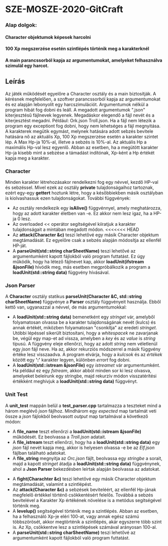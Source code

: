 SZE-MOSZE-2020-GitCraft
==========================

###  Alap dolgok:
#### Character objektumok képesek harcolni
#### 100 Xp megszerzése esetén szintlépés történik meg a karakterknél
#### A main parancssorból kapja az argumentumokat, amelyeket felhasználva szimulál egy harcot.

## Leírás
Az játék működését egyelőre a Character osztály és a main biztosítják. A kérésnek megfelelően, a szoftver parancssorból kapja az argumentumokat és ez alapján lebonyolít egy harcszimulációt. Argumentumok nélkül a program hibát fog dobni és leáll. A megadott argumentumok ".json" kiterjesztésű fájlnevek legyenek. Megadáskor elegendő a fájl nevét és a kiterjesztést megadni. Például: Ork.json Troll.json. Ha a fájl nem létezik a program egy exceptiont fog dobni, hogy nem lehetséges a fájl megnyitása.
A karakterek megütik egymást, melynek hatására adott sebzés bevitele hatására nő az aktuális Xp, 100 Xp megszerzése esetén a karakter szintet lép. A Max Hp-ja 10%-al, illetve a sebzés is 10%-al. Az aktuális Hp a maximális Hp-val lesz egyenlő. Abban az esetben, ha a megütött karakter Hp-ja kisebb mint a sebzése a támadást indítónak, Xp-ként a Hp értékét kapja meg a karakter.

### Character
Minden karakter létrehozásakor rendelkezni fog egy névvel, kezdő HP-val és sebzéssel. Mivel ezek az osztály **private** tulajdonságaihoz tartoznak, ezért egy-egy **gettert** hoztunk létre, hogy a későbbiekben másik osztályban is kiolvashassuk ezen tulajdonságokat. További függvények:
* Az osztály rendelkezik egy **isAlive()** függvénnyel, amely meghatározza, hogy az adott karakter életben van -e. Ez akkor nem lesz igaz, ha a HP-ja 0 lesz.
* Az overloaded << operátor segítségével kiíratjuk a karakter tulajdonságait a mintában megadott módon.
<<<<<<< HEAD
* Az **attack(Character &c)** teszi lehetővé egy másik Character objektum megtámadását. Ez egyelőre csak a sebzés alapján módosítja az ellenfél HP-ját.
* A **parseUnit(std::string charSheetName)** teszi lehetővé az argumentumként kapott fájlokból való program futtatást. Ez úgy működik, hogy ha létező fájlnevet kap, akkor **loadUnit(ifstream &jsonFile)** hívódik meg, más esetben megpróbálkozik a program a **loadUnit(std::string data)** függvény hívásával.

### Json Parser
A **Character** osztály statikus **parseUnit(Character &C, std::string charSheetName)** függvénye a **Parser** osztály függvényeit használja. Ebből kettő van, ugyanazzal a névvel, de más argumentumokkal:
- A **loadUnit(std::string data)** bemenetként egy *stringet* vár, amelyből folyamatosan olvassa be a karakter tulajdonságának nevét (kulcs) és annak értékét, miközben folyamatosan "csonkítja" az eredeti *stringet*. Utóbbi lépéssel sikerült biztosítani, hogy a *whitespacek* ne zavarjanak be, végül egy map-et ad vissza, amelyben a *key* és az *value* is *string* típusú. A függvény eleje ellenőrzi, hogy az adott *string* nem véletlenül egy *json* fájl neve. Ha az, akkor rekurziós módszerrel a másik függvény értéke lesz visszaadva. A program elvárja, hogy a *kulcsok* és az *értékek* között egy **':'** karakter legyen, különben *errort* fog dobni.
- A **loadUnit(std::istream &jsonFile)** egy *istreamet* vár argumentumként. Ha például ez egy *fstream*, akkor abból minden sor ki lesz olvasva, amelyeket beleírunk egy stringbe, majd rekurzív módon visszatérítési értékként meghívjuk a **loadUnit(std::string data)** függvényt.

### Unit Test
A **unit_test** mappán belül a **test_parser.cpp** tartalmazza a teszteket mind a három meglévő *json* fájlhoz. Mindhárom egy *expected* map tartalmát veti össze a *json* fájlokból beolvasott *output* map tartalmával a következő módon:
- A **file_name** teszt ellenőrzi a **loadUnit(std::istream &jsonFile)** működését. Ez beolvassa a *Troll.json* adatait.
- A **file_istream** teszt ellenőrzi, hogy ha a **loadUnit(std::string data)** egy *json* fájl nevét kapja meg, akkor is helyesen olvassa -e be az *Elf.json* fájlban található adatokat.
- A **file_string** megnyitja az *Orc.json* fájlt, beolvassa egy *stringbe* a sorait, majd a kapott *stringet* átadja a **loadUnit(std::string data)** függvénynek, ahol a **Json Parser** bekezdésben leírtak alapján beolvassa az adatokat.

* A **fight(Charachter &c)** teszi lehetővé egy másik Character objektum megtámadását, valamint a szintlépést.
* Az **attack(Character &c)** a sebzések beviteléért, az ellenfél Hp-jának megfelelő értékkel történő csökkentésért felelős. Továbbá a sebzés bevitelével a Karakter Xp értékének növelése is a metódus segítségével történik meg.
* A **levelup()** segítségével történik meg a szintlépés. Abban az esetben, ha a felhasználó Xp-je eléri 100-at, vagy annak egész számú többszörösét, akkor megtörténik a szintlépés, akár egyszerre több szint is. Az Xp, csökkentve lesz a szintlépések számával arányosan 100-al.
* A **parseUnit(std::string charSheetName)** teszi lehetővé az argumentumként kapott fájlokból való program futtatást.